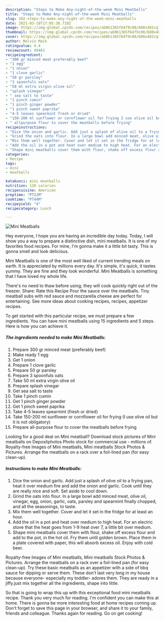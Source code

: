 ```yaml
---
description: "Steps to Make Any-night-of-the-week Mini Meatballs"
title: "Steps to Make Any-night-of-the-week Mini Meatballs"
slug: 102-steps-to-make-any-night-of-the-week-mini-meatballs
date: 2021-03-18T17:05:38.718Z
image: https://img-global.cpcdn.com/recipes/ab0b1365f64f9c08/680x482cq70/mini-meatballs-recipe-main-photo.jpg
thumbnail: https://img-global.cpcdn.com/recipes/ab0b1365f64f9c08/680x482cq70/mini-meatballs-recipe-main-photo.jpg
cover: https://img-global.cpcdn.com/recipes/ab0b1365f64f9c08/680x482cq70/mini-meatballs-recipe-main-photo.jpg
author: Melvin Mack
ratingvalue: 4.4
reviewcount: 49463
recipeingredient:
- "300 gr minced meat preferably beef"
- "1 egg"
- "1 onion"
- "1 clove garlic"
- "50 gr parsley"
- "3 spoonfuls oats"
- "50 ml extra virgin olive oil"
- "splash vinegar"
- " sea salt to taste"
- "1 pinch cumin"
- "1 pinch ginger powder"
- "1 pinch sweet paprika"
- "4-5 leaves spearmint fresh or dried"
- "150-200 ml sunflower or cornflower oil for frying I use olive oil but it is not obligatory"
- " allpurpose flour to cover the meatballs before frying"
recipeinstructions:
- "Dice the onion and garlic. Add just a splash of olive oil to a frying pan, heat it over medium fire and add the onion and garlic. Cook until they are really nice and soft. Set aside to cool down."
- "Grind the oats into flour. In a large bowl add minced meat, olive oil, vinegar, egg, onion, garlic, oats, parsley and spearmint finally chopped, and all the seasonings, to taste."
- "Mix them well together. Cover and let it set in the fridge for at least an hour."
- "Add the oil in a pot and heat over medium to high heat. For an electric stove that the heat goes from 1-9 heat over 7, a little bit over medium."
- "Shape mini meatballs cover them with flour, shake off excess flour and add to the pot, in the hot oil. Fry them until golden brown. Place them in a plate covered with paper, this will absorb excess oil. Enjoy with cold beer."
categories:
- Recipe
tags:
- mini
- meatballs

katakunci: mini meatballs 
nutrition: 120 calories
recipecuisine: American
preptime: "PT22M"
cooktime: "PT44M"
recipeyield: "4"
recipecategory: Lunch

---
```



![Mini Meatballs](https://img-global.cpcdn.com/recipes/ab0b1365f64f9c08/680x482cq70/mini-meatballs-recipe-main-photo.jpg)

Hey everyone, I hope you are having an incredible day today. Today, I will show you a way to prepare a distinctive dish, mini meatballs. It is one of my favorites food recipes. For mine, I'm gonna make it a little bit tasty. This is gonna smell and look delicious.

Mini Meatballs is one of the most well liked of current trending meals on earth. It is appreciated by millions every day. It's simple, it's quick, it tastes yummy. They are fine and they look wonderful. Mini Meatballs is something that I have loved my whole life.

There&#39;s no need to thaw before using; they will cook quickly right out of the freezer. Share: Rate this Recipe Pour the sauce over the meatballs. Tiny meatball subs with red sauce and mozzarella cheese are perfect for entertaining. See more ideas about cooking recipes, recipes, appetizer recipes.


To get started with this particular recipe, we must prepare a few ingredients. You can have mini meatballs using 15 ingredients and 5 steps. Here is how you can achieve it.

<!--inarticleads1-->

##### The ingredients needed to make Mini Meatballs:

1. Prepare 300 gr minced meat (preferably beef)
1. Make ready 1 egg
1. Get 1 onion
1. Prepare 1 clove garlic
1. Prepare 50 gr parsley
1. Prepare 3 spoonfuls oats
1. Take 50 ml extra virgin olive oil
1. Prepare splash vinegar
1. Get  sea salt to taste
1. Take 1 pinch cumin
1. Get 1 pinch ginger powder
1. Get 1 pinch sweet paprika
1. Take 4-5 leaves spearmint (fresh or dried)
1. Take 150-200 ml sunflower or cornflower oil for frying (I use olive oil but it is not obligatory)
1. Prepare  all-purpose flour to cover the meatballs before frying


Looking for a good deal on Mini meatball? Download stock pictures of Mini meatballs on Depositphotos Photo stock for commercial use - millions of. Royalty-free Images of Mini meatballs, Mini meatballs Stock Photos &amp; Pictures. Arrange the meatballs on a rack over a foil-lined pan (for easy clean-up). 

<!--inarticleads2-->

##### Instructions to make Mini Meatballs:

1. Dice the onion and garlic. Add just a splash of olive oil to a frying pan, heat it over medium fire and add the onion and garlic. Cook until they are really nice and soft. Set aside to cool down.
1. Grind the oats into flour. In a large bowl add minced meat, olive oil, vinegar, egg, onion, garlic, oats, parsley and spearmint finally chopped, and all the seasonings, to taste.
1. Mix them well together. Cover and let it set in the fridge for at least an hour.
1. Add the oil in a pot and heat over medium to high heat. For an electric stove that the heat goes from 1-9 heat over 7, a little bit over medium.
1. Shape mini meatballs cover them with flour, shake off excess flour and add to the pot, in the hot oil. Fry them until golden brown. Place them in a plate covered with paper, this will absorb excess oil. Enjoy with cold beer.


Royalty-free Images of Mini meatballs, Mini meatballs Stock Photos &amp; Pictures. Arrange the meatballs on a rack over a foil-lined pan (for easy clean-up). Try these basic meatballs as an appetizer with a side of bbq sauce for dipping or serve them. These don&#39;t last very long in my house because everyone- especially my toddler- adores them. They are ready in a jiffy.just mix together all the ingredients, shape into little. 

So that is going to wrap this up with this exceptional food mini meatballs recipe. Thank you very much for reading. I'm confident you can make this at home. There is gonna be more interesting food at home recipes coming up. Don't forget to save this page in your browser, and share it to your family, friends and colleague. Thanks again for reading. Go on get cooking!
